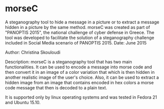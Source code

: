 # morseC
A steganography tool to hide a message in a picture or to extract a message hidden in a picture by the same method. morseC was created as part of  "PANOPTIS 2015", the national challenge of cyber defense in Greece. The tool was developed to facilitate the solution of a steganography challenge included in Social Media scenario of PANOPTIS 2015.
Date: June 2015

Author: Christina Skouloudi

Description:
morseC is a steganography tool that has two main functionalities.
It can be used to encode a message into morse code and then convert it in an image of a color variation that which is then hidden in another realistic image of the user's choice.
Also, it can be used to extract a hidden image from an image that contains encoded in hex colors a morse code message that then is decoded to a plain text.

It is supported only by linux operating systems and was tested in Fedora 21 and Ubuntu 15.10.
